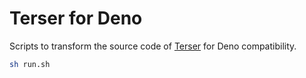 # Terser for Deno

Scripts to transform the source code of [Terser](https://terser.org/) for Deno
compatibility.

```sh
sh run.sh
```
